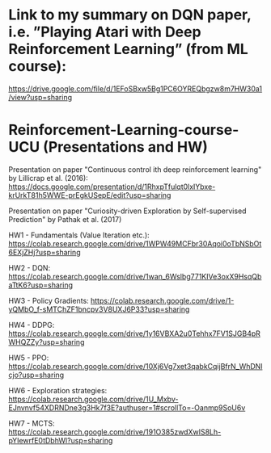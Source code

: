 # Link to my summary on DQN paper, i.e. ”Playing Atari with Deep Reinforcement Learning” (from ML course):
https://drive.google.com/file/d/1EFoSBxw5Bg1PC6OYREQbgzw8m7HW30a1/view?usp=sharing

# Reinforcement-Learning-course-UCU (Presentations and HW)

Presentation on paper "Continuous control ith deep reinforcement learning" by Lillicrap et al. (2016):
https://docs.google.com/presentation/d/1RhxpTfulqt0lxIYbxe-krUrkT81h5WWE-prEgkUSepE/edit?usp=sharing

Presentation on paper "Curiosity-driven Exploration by Self-supervised Prediction" by Pathak et al. (2017)

HW1 - Fundamentals (Value Iteration etc.):
https://colab.research.google.com/drive/1WPW49MCFbr30Aqoi0oTbNSbOt6EXjZHj?usp=sharing

HW2 - DQN:
https://colab.research.google.com/drive/1wan_6Wslbg771KIVe3oxX9HsqQbaTtK6?usp=sharing

HW3 - Policy Gradients:
https://colab.research.google.com/drive/1-yQMbO_f-sMTChZF1bncpv3V8UXJ6P33?usp=sharing

HW4 - DDPG:
https://colab.research.google.com/drive/1y16VBXA2u0Tehhx7FV1SJGB4pRWHQZZy?usp=sharing

HW5 - PPO:
https://colab.research.google.com/drive/10Xj6Vg7xet3qabkCqijBfrN_WhDNlcjo?usp=sharing

HW6 - Exploration strategies:
https://colab.research.google.com/drive/1U_Mxbv-EJnvnvf54XDRNDne3g3Hk7f3E?authuser=1#scrollTo=-Oanmp9SoU6v

HW7 - MCTS:
https://colab.research.google.com/drive/191O385zwdXwIS8Lh-pYIewrfE0tDbhWl?usp=sharing


